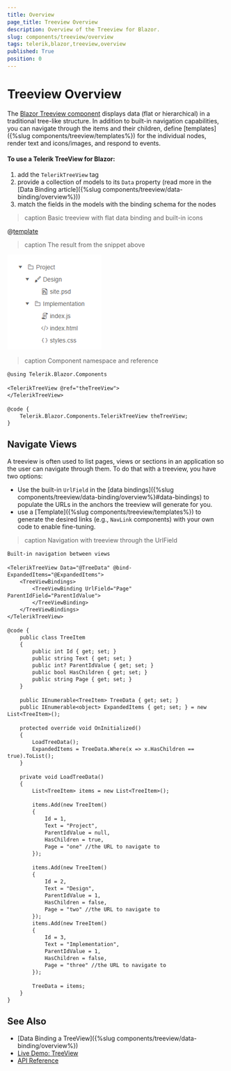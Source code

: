 ```yaml
---
title: Overview
page_title: Treeview Overview
description: Overview of the Treeview for Blazor.
slug: components/treeview/overview
tags: telerik,blazor,treeview,overview
published: True
position: 0
---
```


# Treeview Overview

The <a href="https://www.telerik.com/blazor-ui/treeview" target="_blank">Blazor Treeview component</a> displays data (flat or hierarchical) in a traditional tree-like structure. In addition to built-in navigation capabilities, you can navigate through the items and their children, define [templates]({%slug components/treeview/templates%}) for the individual nodes, render text and icons/images, and respond to events.

#### To use a Telerik TreeView for Blazor:

1. add the `TelerikTreeView` tag
1. provide a collection of models to its `Data` property (read more in the [Data Binding article]({%slug components/treeview/data-binding/overview%}))
1. match the fields in the models with the binding schema for the nodes

>caption Basic treeview with flat data binding and built-in icons 

@[template](/_contentTemplates/treeview/basic-example.md#basic-example)

>caption The result from the snippet above

![](images/treeview-overview.png)

>caption Component namespace and reference

````CSHTML
@using Telerik.Blazor.Components

<TelerikTreeView @ref="theTreeView">
</TelerikTreeView>

@code {
    Telerik.Blazor.Components.TelerikTreeView theTreeView;
}
````


## Navigate Views

A treeview is often used to list pages, views or sections in an application so the user can navigate through them. To do that with a treeview, you have two options:

* Use the built-in `UrlField` in the [data bindings]({%slug components/treeview/data-binding/overview%}#data-bindings) to populate the URLs in the anchors the treeview will generate for you.
* use a [Template]({%slug components/treeview/templates%}) to generate the desired links (e.g., `NavLink` components) with your own code to enable fine-tuning.

>caption Navigation with treeview through the UrlField

````CSHTML
Built-in navigation between views

<TelerikTreeView Data="@TreeData" @bind-ExpandedItems="@ExpandedItems">
	<TreeViewBindings>
		<TreeViewBinding UrlField="Page" ParentIdField="ParentIdValue">
		</TreeViewBinding>
	</TreeViewBindings>
</TelerikTreeView>

@code {
	public class TreeItem
	{
		public int Id { get; set; }
		public string Text { get; set; }
		public int? ParentIdValue { get; set; }
		public bool HasChildren { get; set; }
		public string Page { get; set; }
	}

	public IEnumerable<TreeItem> TreeData { get; set; }
	public IEnumerable<object> ExpandedItems { get; set; } = new List<TreeItem>();

	protected override void OnInitialized()
	{
		LoadTreeData();
		ExpandedItems = TreeData.Where(x => x.HasChildren == true).ToList();
	}

	private void LoadTreeData()
	{
		List<TreeItem> items = new List<TreeItem>();

		items.Add(new TreeItem()
		{
			Id = 1,
			Text = "Project",
			ParentIdValue = null,
			HasChildren = true,
			Page = "one" //the URL to navigate to
		});

		items.Add(new TreeItem()
		{
			Id = 2,
			Text = "Design",
			ParentIdValue = 1,
			HasChildren = false,
			Page = "two" //the URL to navigate to
		});
		items.Add(new TreeItem()
		{
			Id = 3,
			Text = "Implementation",
			ParentIdValue = 1,
			HasChildren = false,
			Page = "three" //the URL to navigate to
		});

		TreeData = items;
	}
}
````

## See Also

  * [Data Binding a TreeView]({%slug components/treeview/data-binding/overview%})
  * [Live Demo: TreeView](https://demos.telerik.com/blazor-ui/treeview/index)
  * [API Reference](https://docs.telerik.com/blazor-ui/api/Telerik.Blazor.Components.TelerikTreeView)

